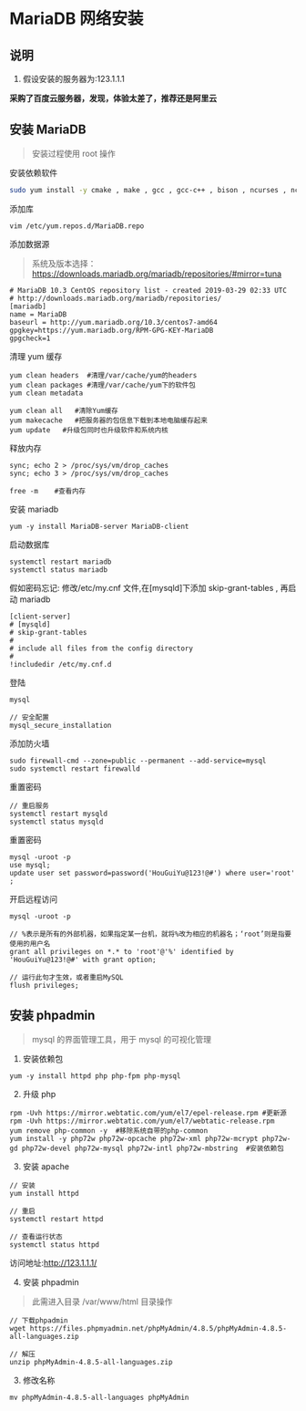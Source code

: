 # MariaDB 网络安装

## 说明

1. 假设安装的服务器为:123.1.1.1

**采购了百度云服务器，发现，体验太差了，推荐还是阿里云**

## 安装 MariaDB

> 安装过程使用 root 操作

安装依赖软件

```bash
sudo yum install -y cmake , make , gcc , gcc-c++ , bison , ncurses , ncurses-devel
```

添加库

```shell
vim /etc/yum.repos.d/MariaDB.repo
```

添加数据源

> 系统及版本选择：https://downloads.mariadb.org/mariadb/repositories/#mirror=tuna

```shell
# MariaDB 10.3 CentOS repository list - created 2019-03-29 02:33 UTC
# http://downloads.mariadb.org/mariadb/repositories/
[mariadb]
name = MariaDB
baseurl = http://yum.mariadb.org/10.3/centos7-amd64
gpgkey=https://yum.mariadb.org/RPM-GPG-KEY-MariaDB
gpgcheck=1
```

清理 yum 缓存

```shell
yum clean headers  #清理/var/cache/yum的headers
yum clean packages #清理/var/cache/yum下的软件包
yum clean metadata

yum clean all   #清除Yum缓存
yum makecache   #把服务器的包信息下载到本地电脑缓存起来
yum update   #升级包同时也升级软件和系统内核
```

释放内存

```shell
sync; echo 2 > /proc/sys/vm/drop_caches
sync; echo 3 > /proc/sys/vm/drop_caches

free -m    #查看内存
```

安装 mariadb

```shell
yum -y install MariaDB-server MariaDB-client
```

启动数据库

```shell
systemctl restart mariadb
systemctl status mariadb
```

假如密码忘记:
修改/etc/my.cnf 文件,在[mysqld]下添加 skip-grant-tables , 再启动 mariadb

```shell
[client-server]
# [mysqld]
# skip-grant-tables
#
# include all files from the config directory
#
!includedir /etc/my.cnf.d
```

登陆

```shell
mysql

// 安全配置
mysql_secure_installation
```

添加防火墙

```shell
sudo firewall-cmd --zone=public --permanent --add-service=mysql
sudo systemctl restart firewalld
```

重置密码

```shell
// 重启服务
systemctl restart mysqld
systemctl status mysqld
```

重置密码

```shell
mysql -uroot -p
use mysql;
update user set password=password('HouGuiYu@123!@#') where user='root' ;
```

开启远程访问

```shell
mysql -uroot -p

// %表示是所有的外部机器，如果指定某一台机，就将%改为相应的机器名；‘root’则是指要使用的用户名
grant all privileges on *.* to 'root'@'%' identified by 'HouGuiYu@123!@#' with grant option;

// 运行此句才生效，或者重启MySQL
flush privileges;
```

## 安装 phpadmin

> mysql 的界面管理工具，用于 mysql 的可视化管理

1. 安装依赖包

```shell
yum -y install httpd php php-fpm php-mysql
```

2. 升级 php

```shell
rpm -Uvh https://mirror.webtatic.com/yum/el7/epel-release.rpm #更新源
rpm -Uvh https://mirror.webtatic.com/yum/el7/webtatic-release.rpm
yum remove php-common -y  #移除系统自带的php-common
yum install -y php72w php72w-opcache php72w-xml php72w-mcrypt php72w-gd php72w-devel php72w-mysql php72w-intl php72w-mbstring  #安装依赖包
```

3. 安装 apache

```shell
// 安装
yum install httpd

// 重启
systemctl restart httpd

// 查看运行状态
systemctl status httpd
```

访问地址:http://123.1.1.1/

4. 安装 phpadmin

> 此需进入目录 /var/www/html 目录操作

```shell
// 下载phpadmin
wget https://files.phpmyadmin.net/phpMyAdmin/4.8.5/phpMyAdmin-4.8.5-all-languages.zip

// 解压
unzip phpMyAdmin-4.8.5-all-languages.zip
```

3. 修改名称

```shell
mv phpMyAdmin-4.8.5-all-languages phpMyAdmin
```
